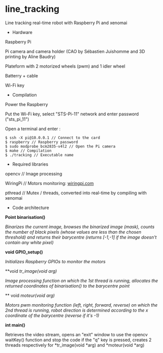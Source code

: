# line_tracking
Line tracking real-time robot with Raspberry Pi and xenomai

- Hardware

Raspberry Pi

Pi camera and camera holder (CAO by Sébastien Juishomme and 3D printing by Aline Baudry)

Plateform with 2 motorized wheels (pwm) and 1 idler wheel

Batterry + cable

Wi-Fi key


- Compilation

Power the Raspberry

Put the Wi-Fi key, select "STS-Pi-11" network and enter password ("sts_pi_11")

Open a terminal and enter :

```
$ ssh -X pi@10.0.0.1 // Connect to the card
$ raspberry // Raspberry password
$ sudo modprobe bcm2835-v4l2 // Open the Pi camera
$ make // Compilation
$ ./tracking // Executable name
```


- Required libraries

opencv // Image processing

WiringPi // Motors monitoring: [wiringpi.com](https://wiringpi.com/)

pthread // Mutex / threads, converted into real-time by compiling with xenomai


- Code architecture

**Point binarisation()**

*Binarizes the current image, browses the binarized image (mask), counts the number of black pixels (whose values are less than the chosen threshold) and returns their barycentre (returns [-1,-1] if the image doesn't contain any white pixel)*

**void GPIO_setup()**

*Initializes Raspberry GPIOs to monitor the motors*

**void *tr_image(void *arg)**

*Image processing function on which the 1st thread is running, allocates the returned coordinates of binarisation() to the barycentre point*

** void *moteur(void *arg)**

*Motors pwm monitoring function (left, right, forward, reverse) on which the 2nd thread is running, robot direction is determined according to the x coordinate of the barycentre (reverse if it's -1)*

**int main()**

Retrieves the video stream, opens an "exit" window to use the opencv waitKey() function and stop the code if the "q" key is pressed, creates 2 threads respectively for *tr_image(void *arg) and *moteur(void *arg)
